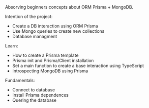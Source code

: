 Absorving beginners concepts about ORM Prisma + MongoDB.

Intention of the project: 
* Create a DB interaction using ORM Prisma
* Use Mongo queries to create new collections 
* Database managment 

Learn: 
* How to create a Prisma template
* Prisma init and Prisma/Client installation
* Set a main function to create a base interaction using TypeScript
* Introspecting MongoDB using Prisma

Fundamentals:
* Connect to database
* Install Prisma dependences
* Quering the database